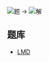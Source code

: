 ![题](http://wiki.logic-masters.de/images/3/3c/Achtelwenden-A150px.png) ->
![解](http://wiki.logic-masters.de/images/8/8f/Achtelwenden-L150px.png)

## 题库
- [LMD](https://logic-masters.de/Raetselportal/Suche/erweitert.php?chlang=en&tag_id=2071)